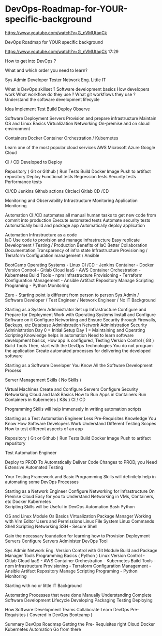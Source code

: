 # DevOps-Roadmap-for-YOUR-specific-background

https://www.youtube.com/watch?v=G_nVMUtaqCk

DevOps Roadmap for YOUR specific background

https://www.youtube.com/watch?v=G_nVMUtaqCk
17:29 

How to get into DevOps ?

What and which order you need to learn? 

Sys Admin 
Developer 
Tester 
Network Eng. 
Little IT 

What is DevOps skillset ?
Software development basics 
How developers work 
What workflow do they use ?
What git workflows they use ?
Understand the software development lifecycle 

Idea 
Implement 
Test
Build 
Deploy 
Observe 

Software Deployment 
Servers 
Provision and prepare infrastructure 
Maintain
OS and Linux Basics 
Virtualization 
Networking 
On-premise and on cloud environment 


Containers 
Docker 
Container Orchestration / Kubernetes 

Learn one of the most popular cloud services 
AWS
Microsoft Azure 
Google Cloud 


CI / CD
Developed to Deploy 

Repository ( Git or Github ) 
Run Tests 
Build Docker Image 
Push to artifact repository 
Deploy 
Functional tests 
Regression tests
Security tests 
Performance tests 

CI/CD 
Jenkins 
Github actions 
Circleci
Gitlab CD /CD 

Monitoring and Observability 
Infrastructure Monitoring 
Application Monitoring 

Automation 
CI /CD automates all manual human tasks to get new code from commit into production 
Execute automated tests
Automate security tests 
Automatically build and package app 
Automatically deploy application 

Automation 
Infrastructure as a code  
IaC Use code to provision and manage infrastructure 
Easy replicate 
Development / Testing / Production 
Benefits of IaC 
Better Collaboration
Documentation 
Transparency of infra state 
Infrastructure Provisioning / Terraform 
Configuration management / Ansible 

BootCamp 
Operating Systems - Linux 
CI /CD - Jenkins 
Container - Docker 
Version Control - Gitlab 
Cloud IaaS - AWS 
Container Orchestration - Kubernetes 
Build Tools - npm 
Infrastructure Provisioning - Terraform 
Configuration Management - Ansible 
Artifact Repository Manage
Scripting Programing - Python 
Monitoring 


Zero - Starting point is different from person to person 
Sys Admin / Software Developer / Test Engineer / Network Engineer / No IT Background 


Starting as a System Administrator 
Set up Infrastructure 
Configure and Prepare for Deployment 
Work with Operating Systems 
Install and Configure Software on it 
Configure Networking and Ensure Security  through Firewalls, Backups, etc
Database Administration 
Network Administration 
Security Administration 
Day 0 = Initial Setup 
Day 1 = Maintaining and Operating 
Scripting Knowledge helps in automation 
Need to learn software development basics, 
How app is configured,
Testing 
Version Control ( Git ) 
Build Tools 
Then, start with the DevOps Technologies 
You do not program the application 
Create automated processes for delivering the developed software 


Starting as a Software Developer 
You Know All the Software Development Process 

Server Management Skills ( No Skills ) 

Virtual Machines 
Create and Configure Servers 
Configure Security
Networking 
Cloud and IaaS Basics 
How to Run Apps in Containers 
Run Containers in Kubernetes ( K8s ) 
CI / CD 

Programming Skills will help immensely in writing automation scripts 


Starting as a Test Automation Engineer
Less Pre-Requisites Knowledge 
You Know How Software Developers Work 
Understand Different Testing Scopes 
How to test different aspects of an app 

Repository ( Git or Github ) 
Run Tests 
Build Docker Image 
Push to artifact repository 

Test Automation Engineer

Deploy to PROD 
To Automatically Deliver Code Changes to PROD, you Need Extensive Automated Testing
  
Your Testing Framework and Basic Programming Skills will definitely help in automating some DevOps Processes


Starting as a Network Engineer
Configure Networking for Infrastructure 
On Premise 
Cloud 
Easy for you to Understand Networking in VMs, Containers, etc
Docker 
Kubernetes   
Scripting Skills will be Useful in DevOps Automation 
Bash 
Python


OS and Linux Module 
Os Basics
Virtualization 
Package Manager 
Working with Vim Editor
Users and Permissions 
Linux File System 
Linux Commands
Shell Scripting 
Networking 
SSH - Secure Shell 

Gain the necessary foundation for learning how to 
Provision Deployment Servers
Configure Servers 
Administer DevOps Tool 

Sys Admin 
Network Eng. 
Version Control with Git Module 
Build and Package Manager Tools 
Programming Basics ( Python ) 
Linux 
Version Control - Gitlab 
Cloud IaaS - AWS 
Container Orchestration - Kubernetes 
Build Tools - npm 
Infrastructure Provisioning - Terraform 
Configuration Management - Ansible 
Artifact Repository Manage
Scripting Programing - Python 
Monitoring 

Starting with no or little IT Background 


Automating Processes that were done Manually 
Understanding Complete Software Development Lifecycle 
Developing 
Packaging 
Testing 
Deploying 

How Software Development Teams Collaborate 
Learn DevOps Pre-Requisites ( Covered in DevOps Bootcamp ) 

Summary 
DevOps Roadmap
Getting the Pre- Requisites right 
Cloud 
Docker
Kubernetes 
Automation
Go from there 
  


 

